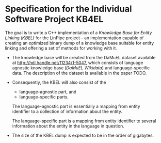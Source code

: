 # Specification for the Individual Software Project KB4EL

The goal is to write a C++ implementation of a _Knowledge Base for Entity
Linking (KBEL)_ for the LinPipe project – an implementation capable of creating
an optimized binary dump of a knowledge base suitable for entity linking and
offering a set of methods for working with it.

- The knowledge base will be created from the DaMuEL dataset available
  at http://hdl.handle.net/11234/1-5047, which consists of language
  agnostic knowledge base (_DaMuEL Wikidata_) and language-specific
  data. The description of the dataset is available in the paper TODO.

- Consequently, the KBEL will also consist of the
  - language-agnostic part, and
  - language-specific parts.

  The language-agnostic part is essentially a mapping from entity identifier
  to a collection of information about the entity.

  The language-specific part is a mapping from entity identifier to several
  information about the entity in the language in question.

- The size of the KBEL dump is expected to be in the order of gigabytes.
